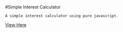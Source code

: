 #Simple Interest Calculator

```
A simple interest calculator using pure javascript.
```
<a href="https://my-simpleInterest-Calc.netlify.com">View Here</a>